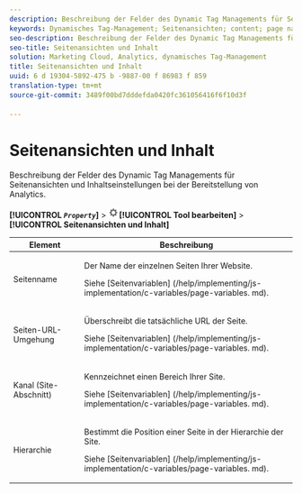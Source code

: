 ```yaml
---
description: Beschreibung der Felder des Dynamic Tag Managements für Seitenansichten und Inhaltseinstellungen bei der Bereitstellung von Analytics.
keywords: Dynamisches Tag-Management; Seitenansichten; content; page name; page url override; channel; site section; hierarchy
seo-description: Beschreibung der Felder des Dynamic Tag Managements für Seitenansichten und Inhaltseinstellungen bei der Bereitstellung von Analytics.
seo-title: Seitenansichten und Inhalt
solution: Marketing Cloud, Analytics, dynamisches Tag-Management
title: Seitenansichten und Inhalt
uuid: 6 d 19304-5892-475 b -9887-00 f 86983 f 859
translation-type: tm+mt
source-git-commit: 3489f00bd7dddefda0420fc361056416f6f10d3f

---
```



# Seitenansichten und Inhalt

Beschreibung der Felder des Dynamic Tag Managements für Seitenansichten und Inhaltseinstellungen bei der Bereitstellung von Analytics.

**[!UICONTROL *`Property`*]** &gt; ![](assets/settings_gear.png)**[!UICONTROL Tool bearbeiten]** &gt; **[!UICONTROL Seitenansichten und Inhalt]**

<table id="table_654149A8A66B404BBF9BAF8EC67F5F8F"> 
 <thead> 
  <tr> 
   <th colname="col1" class="entry"> Element </th> 
   <th colname="col2" class="entry"> Beschreibung </th> 
  </tr> 
 </thead>
 <tbody> 
  <tr> 
   <td colname="col1"> Seitenname </td> 
   <td colname="col2"> <p>Der Name der einzelnen Seiten Ihrer Website. </p> <p>Siehe [Seitenvariablen] (/help/implementing/js-implementation/c-variables/page-variables. md). </p> </td> 
  </tr> 
  <tr> 
   <td colname="col1"> Seiten-URL-Umgehung </td> 
   <td colname="col2"> <p> Überschreibt die tatsächliche URL der Seite. </p> <p>Siehe [Seitenvariablen] (/help/implementing/js-implementation/c-variables/page-variables. md). </p> </td> 
  </tr> 
  <tr> 
   <td colname="col1"> Kanal (Site-Abschnitt) </td> 
   <td colname="col2"> <p>Kennzeichnet einen Bereich Ihrer Site. </p> <p>Siehe [Seitenvariablen] (/help/implementing/js-implementation/c-variables/page-variables. md). </p> </td> 
  </tr> 
  <tr> 
   <td colname="col1"> Hierarchie </td> 
   <td colname="col2"> <p>Bestimmt die Position einer Seite in der Hierarchie der Site. </p> <p>Siehe [Seitenvariablen] (/help/implementing/js-implementation/c-variables/page-variables. md). </p> </td> 
  </tr> 
 </tbody> 
</table>

